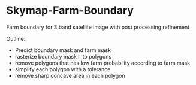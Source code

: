 # Skymap-Farm-Boundary
Farm boundary for 3 band satellite image with post processing refinement

Outline:

+ Predict boundary mask and farm mask
+ rasterize boundary mask into polygons
+ remove polygons that has low farm probability according to farm mask
+ simplify each polygon with a tolerance
+ remove sharp concave area in each polygon
